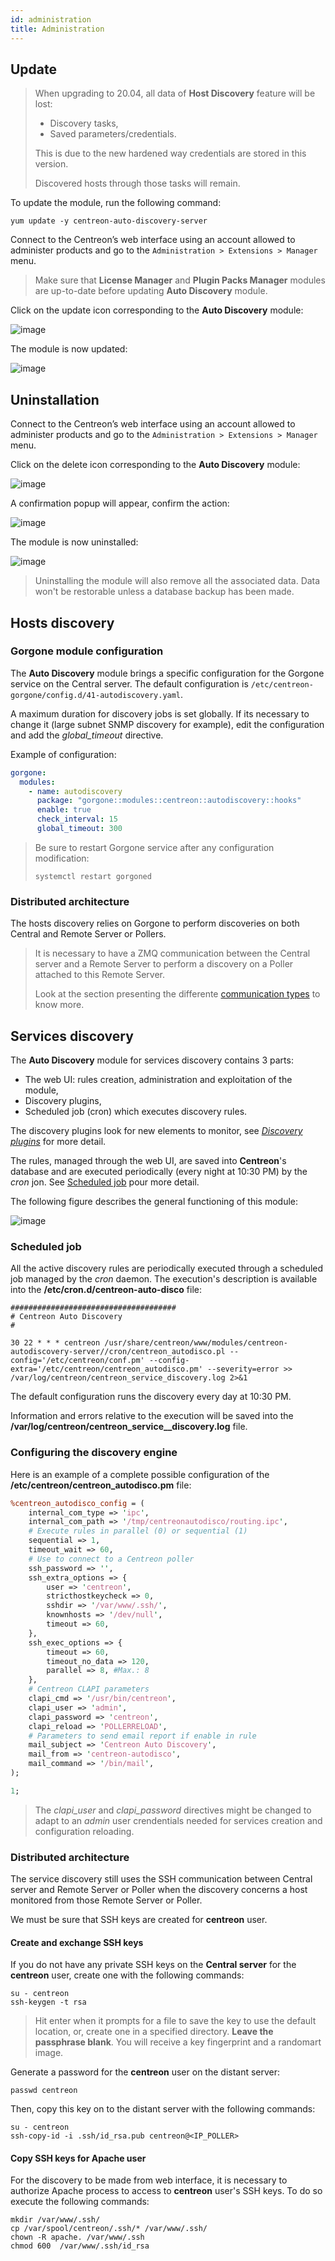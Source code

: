 ```yaml
---
id: administration
title: Administration
---
```


## Update

> When upgrading to 20.04, all data of **Host Discovery** feature will be lost:
>
> - Discovery tasks,
> - Saved parameters/credentials.
>
> This is due to the new hardened way credentials are stored in this version.
>
> Discovered hosts through those tasks will remain.

To update the module, run the following command:

``` shell
yum update -y centreon-auto-discovery-server
```

Connect to the Centreon’s web interface using an account allowed to administer
products and go to the `Administration > Extensions > Manager` menu.

> Make sure that **License Manager** and **Plugin Packs Manager** modules are
> up-to-date before updating **Auto Discovery** module.

Click on the update icon corresponding to the **Auto Discovery**
module:

![image](../../assets/monitoring/discovery/update.png)

The module is now updated:

![image](../../assets/monitoring/discovery/install-after.png)

## Uninstallation

Connect to the Centreon’s web interface using an account allowed to administer
products and go to the `Administration > Extensions > Manager` menu.

Click on the delete icon corresponding to the **Auto Discovery**
module:

![image](../../assets/monitoring/discovery/install-after.png)

A confirmation popup will appear, confirm the action:

![image](../../assets/monitoring/discovery/uninstall-popin.png)

The module is now uninstalled:

![image](../../assets/monitoring/discovery/install-before.png)

> Uninstalling the module will also remove all the associated data. Data won't
> be restorable unless a database backup has been made.

## Hosts discovery

### Gorgone module configuration

The **Auto Discovery** module brings a specific configuration for the Gorgone
service on the Central server. The default configuration is
`/etc/centreon-gorgone/config.d/41-autodiscovery.yaml`.

A maximum duration for discovery jobs is set globally. If its necessary to
change it (large subnet SNMP discovery for example), edit the configuration and
add the *global_timeout* directive.

Example of configuration:

```yaml
gorgone:
  modules:
    - name: autodiscovery
      package: "gorgone::modules::centreon::autodiscovery::hooks"
      enable: true
      check_interval: 15
      global_timeout: 300
```

> Be sure to restart Gorgone service after any configuration modification:
>
> ```shell
> systemctl restart gorgoned
> ```

### Distributed architecture

The hosts discovery relies on Gorgone to perform discoveries on both Central
and Remote Server or Pollers.

> It is necessary to have a ZMQ communication between the Central server and a
> Remote Server to perform a discovery on a Poller attached to this Remote
> Server.
>
> Look at the section presenting the differente [communication
> types](../monitoring-servers/communications.html) to know more.

## Services discovery

The **Auto Discovery** module for services discovery contains 3 parts:

  - The web UI: rules creation, administration and exploitation of the module,
  - Discovery plugins,
  - Scheduled job (cron) which executes discovery rules.

The discovery plugins look for new elements to monitor, see *[Discovery
plugins](services-discovery.html#discovery-plugins)* for more
detail.

The rules, managed through the web UI, are saved into **Centreon**'s database
and are executed periodically (every night at 10:30 PM) by the *cron* jon. See
[Scheduled job](#scheduled-job) pour more detail.

The following figure describes the general functioning of this module:

![image](../../assets/monitoring/discovery/services-discovery-schema.png)

### Scheduled job

All the active discovery rules are periodically executed through a scheduled job
managed by the *cron* daemon. The execution's description is available into the
**/etc/cron.d/centreon-auto-disco** file:

``` shell
#####################################
# Centreon Auto Discovery
#

30 22 * * * centreon /usr/share/centreon/www/modules/centreon-autodiscovery-server//cron/centreon_autodisco.pl --config='/etc/centreon/conf.pm' --config-extra='/etc/centreon/centreon_autodisco.pm' --severity=error >> /var/log/centreon/centreon_service_discovery.log 2>&1
```

The default configuration runs the discovery every day at 10:30 PM.

Information and errors relative to the execution will be saved into the
**/var/log/centreon/centreon\_service_\_discovery.log** file.

### Configuring the discovery engine

Here is an example of a complete possible configuration of the
**/etc/centreon/centreon\_autodisco.pm** file:

``` perl
%centreon_autodisco_config = (
    internal_com_type => 'ipc',
    internal_com_path => '/tmp/centreonautodisco/routing.ipc',
    # Execute rules in parallel (0) or sequential (1)
    sequential => 1,
    timeout_wait => 60,
    # Use to connect to a Centreon poller
    ssh_password => '',
    ssh_extra_options => {
        user => 'centreon',
        stricthostkeycheck => 0,
        sshdir => '/var/www/.ssh/',
        knownhosts => '/dev/null',
        timeout => 60,
    },
    ssh_exec_options => {
        timeout => 60,
        timeout_no_data => 120,
        parallel => 8, #Max.: 8
    },
    # Centreon CLAPI parameters
    clapi_cmd => '/usr/bin/centreon',
    clapi_user => 'admin',
    clapi_password => 'centreon',
    clapi_reload => 'POLLERRELOAD',
    # Parameters to send email report if enable in rule
    mail_subject => 'Centreon Auto Discovery',
    mail_from => 'centreon-autodisco',
    mail_command => '/bin/mail',
);

1;
```

> The *clapi_user* and *clapi_password* directives might be changed to adapt to
> an *admin* user crendentials needed for services creation and configuration
> reloading.

### Distributed architecture

The service discovery still uses the SSH communication between Central server
and Remote Server or Poller when the discovery concerns a host monitored from
those Remote Server or Poller.

We must be sure that SSH keys are created for **centreon** user.

#### Create and exchange SSH keys

If you do not have any private SSH keys on the **Central server** for the
**centreon** user, create one with the following commands:

``` shell
su - centreon
ssh-keygen -t rsa
```

> Hit enter when it prompts for a file to save the key to use the default
> location, or, create one in a specified directory. **Leave the passphrase
> blank**. You will receive a key fingerprint and a randomart image.

Generate a password for the **centreon** user on the distant server:

``` shell
passwd centreon
```

Then, copy this key on to the distant server with the following commands:

``` shell
su - centreon
ssh-copy-id -i .ssh/id_rsa.pub centreon@<IP_POLLER>
```

#### Copy SSH keys for Apache user

For the discovery to be made from web interface, it is necessary to authorize
Apache process to access to **centreon** user's SSH keys. To do so execute the
following commands:

``` shell
mkdir /var/www/.ssh/
cp /var/spool/centreon/.ssh/* /var/www/.ssh/
chown -R apache. /var/www/.ssh
chmod 600  /var/www/.ssh/id_rsa
```

